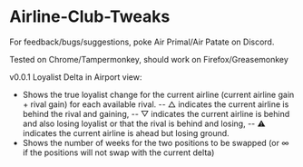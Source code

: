 # Airline-Club-Tweaks

For feedback/bugs/suggestions, poke Air Primal/Air Patate on Discord.

Tested on Chrome/Tampermonkey, should work on Firefox/Greasemonkey

v0.0.1
Loyalist Delta in Airport view:
- Shows the true loyalist change for the current airline (current airline gain + rival gain) for each available rival. 
-- △ indicates the current airline is behind the rival and gaining, 
-- ▽ indicates the current airline is behind and also losing loyalist or that the rival is behind and losing, 
-- ⚠ indicates the current airline is ahead but losing ground. 
- Shows the number of weeks for the two positions to be swapped (or ∞ if the positions will not swap with the current delta)
